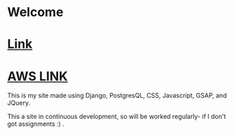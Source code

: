 # Welcome

# <a href="https://nikhil-i.herokuapp.com">Link</a>

# <a href="nikhil-i-dev.ap-south-1.elasticbeanstalk.com">AWS LINK</a>

This is my site made using Django, PostgresQL, CSS, Javascript, GSAP, and JQuery.

This a site in continuous development, so will be worked regularly- if I don't got assignments :) .
